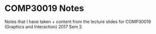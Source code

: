 # COMP30019 Notes
Notes that I have taken + content from the lecture slides for COMP30019 (Graphics and Interaction) 2017 Sem 2.
